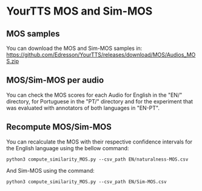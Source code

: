 # YourTTS MOS and Sim-MOS

## MOS samples
You can download the MOS  and Sim-MOS samples in: https://github.com/Edresson/YourTTS/releases/download/MOS/Audios_MOS.zip

## MOS/Sim-MOS per audio
You can check the MOS scores for each Audio for English in the "EN/" directory, for Portuguese in the "PT/" directory and for the experiment that was 
evaluated with annotators of both languages in "EN-PT".

## Recompute MOS/Sim-MOS

You can recalculate the MOS with their respective confidence intervals for the English language using the bellow command:

    python3 compute_similarity_MOS.py --csv_path EN/naturalness-MOS.csv

And Sim-MOS using the command:

    python3 compute_similarity_MOS.py --csv_path EN/Sim-MOS.csv 
